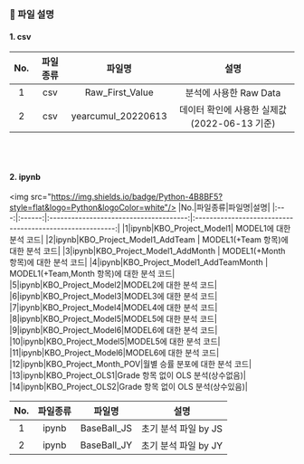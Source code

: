 ### :memo: 파일 설명

#### 1. csv
|No.|파일종류|파일명|설명|
|:---:|:------:|:--------------------------------------:|:--------------------------------------------------------:|
|1|csv|Raw_First_Value|분석에 사용한 Raw Data|
|2|csv|yearcumul_20220613|데이터 확인에 사용한 실제값(2022-06-13 기준)|

<br></br>

#### 2. ipynb
<img src="https://img.shields.io/badge/Python-4B8BF5?style=flat&logo=Python&logoColor=white"/>
|No.|파일종류|파일명|설명|
|:---:|:------:|:--------------------------------------:|:--------------------------------------------------------:|
|1|ipynb|KBO_Project_Model1| MODEL1에 대한 분석 코드|
|2|ipynb|KBO_Project_Model1_AddTeam | MODEL1(+Team 항목)에 대한 분석 코드|
|3|ipynb|KBO_Project_Model1_AddMonth | MODEL1(+Month 항목)에 대한 분석 코드|
|4|ipynb|KBO_Project_Model1_AddTeamMonth | MODEL1(+Team,Month 항목)에 대한 분석 코드|
|5|ipynb|KBO_Project_Model2|MODEL2에 대한 분석 코드|
|6|ipynb|KBO_Project_Model3|MODEL3에 대한 분석 코드|
|7|ipynb|KBO_Project_Model4|MODEL4에 대한 분석 코드|
|8|ipynb|KBO_Project_Model5|MODEL5에 대한 분석 코드|
|9|ipynb|KBO_Project_Model6|MODEL6에 대한 분석 코드|
|10|ipynb|KBO_Project_Model5|MODEL5에 대한 분석 코드|
|11|ipynb|KBO_Project_Model6|MODEL6에 대한 분석 코드|
|12|ipynb|KBO_Project_Month_POV|월별 승률 분포에 대한 분석 코드|
|13|ipynb|KBO_Project_OLS1|Grade 항목 없이 OLS 분석(상수없음)|
|14|ipynb|KBO_Project_OLS2|Grade 항목 없이 OLS 분석(상수있음)|

|No.|파일종류|파일명|설명|
|:--:|:------:|:--------------------:|:--------------------------------:|
|1|ipynb|BaseBall_JS|초기 분석 파일 by JS|
|2|ipynb|BaseBall_JY|초기 분석 파일 by JY|
